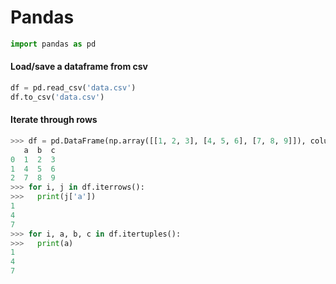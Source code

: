 # Pandas

```python 
import pandas as pd
```

#### Load/save a dataframe from csv
```python
df = pd.read_csv('data.csv')
df.to_csv('data.csv')
```

#### Iterate through rows
```python
>>> df = pd.DataFrame(np.array([[1, 2, 3], [4, 5, 6], [7, 8, 9]]), columns=['a', 'b', 'c'])
   a  b  c
0  1  2  3
1  4  5  6
2  7  8  9
>>> for i, j in df.iterrows():
>>>   print(j['a']) 
1
4
7
>>> for i, a, b, c in df.itertuples():
>>>   print(a)
1
4
7
```
